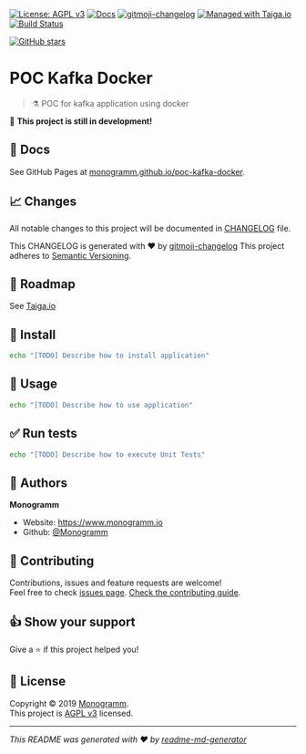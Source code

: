 
<!--

Template variables to replace in ALL files:
* POC Kafka Docker: Name of the application
* poc-kafka-docker: GitHub slug of the application
* POC for kafka application using docker: Application description

After replacing all variables:
* Search for any [TODO] and do the required operations to complete your project documentation and CI/CD.

-->

[uri_license]: http://www.gnu.org/licenses/agpl.html
[uri_license_image]: https://img.shields.io/badge/License-AGPL%20v3-blue.svg

[![License: AGPL v3][uri_license_image]][uri_license]
[![Docs](https://img.shields.io/badge/Docs-Github%20Pages-blue)](https://monogramm.github.io/poc-kafka-docker/)
[![gitmoji-changelog](https://img.shields.io/badge/Changelog-gitmoji-blue.svg)](https://github.com/frinyvonnick/gitmoji-changelog)
[![Managed with Taiga.io](https://img.shields.io/badge/Managed%20with-TAIGA.io-709f14.svg)](https://tree.taiga.io/project/monogrammbot-monogrammpoc-kafka-docker/ "Managed with Taiga.io")
[![Build Status](https://travis-ci.org/Monogramm/poc-kafka-docker.svg)](https://travis-ci.org/Monogramm/poc-kafka-docker)
<!--
[TODO] If project uses Coveralls for code coverage:

[![Coverage Status](https://coveralls.io/repos/github/Monogramm/poc-kafka-docker/badge.svg?branch=master)](https://coveralls.io/github/Monogramm/poc-kafka-docker?branch=master)
-->
<!--
[TODO] If project is deployed to DockerHub:

[![Docker Automated buid](https://img.shields.io/docker/cloud/build/monogramm/poc-kafka-docker.svg)](https://hub.docker.com/r/monogramm/poc-kafka-docker/)
[![Docker Pulls](https://img.shields.io/docker/pulls/monogramm/poc-kafka-docker.svg)](https://hub.docker.com/r/monogramm/poc-kafka-docker/)
[![Docker Version](https://images.microbadger.com/badges/version/monogramm/poc-kafka-docker.svg)](https://microbadger.com/images/monogramm/poc-kafka-docker)
[![Docker Size](https://images.microbadger.com/badges/image/monogramm/poc-kafka-docker.svg)](https://microbadger.com/images/monogramm/poc-kafka-docker)
-->
[![GitHub stars](https://img.shields.io/github/stars/Monogramm/poc-kafka-docker?style=social)](https://github.com/Monogramm/poc-kafka-docker)

# **POC Kafka Docker**

> :alembic: POC for kafka application using docker

:construction: **This project is still in development!**

## :blue_book: Docs

See GitHub Pages at [monogramm.github.io/poc-kafka-docker](https://monogramm.github.io/poc-kafka-docker/).

## :chart_with_upwards_trend: Changes

All notable changes to this project will be documented in [CHANGELOG](./CHANGELOG.md) file.

This CHANGELOG is generated with :heart: by [gitmoji-changelog](https://github.com/frinyvonnick/gitmoji-changelog)
This project adheres to [Semantic Versioning](https://semver.org/spec/v2.0.0.html).

## :bookmark: Roadmap

See [Taiga.io](https://tree.taiga.io/project/monogrammbot-monogrammpoc-kafka-docker/ "Taiga.io monogrammbot-monogrammpoc-kafka-docker")

## :construction: Install

```sh
echo "[TODO] Describe how to install application"
```

## :rocket: Usage

```sh
echo "[TODO] Describe how to use application"
```

## :white_check_mark: Run tests

```sh
echo "[TODO] Describe how to execute Unit Tests"
```

<!--
[TODO] If project is deployed to DockerHub:

## :whale: Supported tags

[Dockerhub monogramm/poc-kafka-docker](https://hub.docker.com/r/monogramm/poc-kafka-docker/)

* `latest`

-->

## :bust_in_silhouette: Authors

**Monogramm**

* Website: https://www.monogramm.io
* Github: [@Monogramm](https://github.com/Monogramm)

## :handshake: Contributing

Contributions, issues and feature requests are welcome!<br />Feel free to check [issues page](https://github.com/Monogramm/poc-kafka-docker/issues).
[Check the contributing guide](./CONTRIBUTING.md).<br />

## :thumbsup: Show your support

Give a :star: if this project helped you!

## :page_facing_up: License

Copyright © 2019 [Monogramm](https://github.com/Monogramm).<br />
This project is [AGPL v3](uri_license) licensed.

***
_This README was generated with :heart: by [readme-md-generator](https://github.com/kefranabg/readme-md-generator)_
